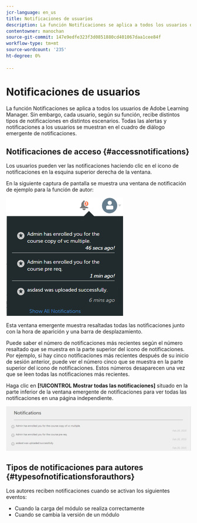 ```yaml
---
jcr-language: en_us
title: Notificaciones de usuarios
description: La función Notificaciones se aplica a todos los usuarios de Adobe Learning Manager. Sin embargo, cada usuario, según su función, recibe distintos tipos de notificaciones en distintos escenarios. Todas las alertas y notificaciones a los usuarios se muestran en el cuadro de diálogo emergente de notificaciones.
contentowner: manochan
source-git-commit: 147e9edfe323f3d0851880cd401067daa1cee84f
workflow-type: tm+mt
source-wordcount: '235'
ht-degree: 0%

---
```




# Notificaciones de usuarios

La función Notificaciones se aplica a todos los usuarios de Adobe Learning Manager. Sin embargo, cada usuario, según su función, recibe distintos tipos de notificaciones en distintos escenarios. Todas las alertas y notificaciones a los usuarios se muestran en el cuadro de diálogo emergente de notificaciones.

## Notificaciones de acceso {#accessnotifications}

Los usuarios pueden ver las notificaciones haciendo clic en el icono de notificaciones en la esquina superior derecha de la ventana.

En la siguiente captura de pantalla se muestra una ventana de notificación de ejemplo para la función de autor:

![](assets/author-notifications.png)

Esta ventana emergente muestra resaltadas todas las notificaciones junto con la hora de aparición y una barra de desplazamiento.

Puede saber el número de notificaciones más recientes según el número resaltado que se muestra en la parte superior del icono de notificaciones. Por ejemplo, si hay cinco notificaciones más recientes después de su inicio de sesión anterior, puede ver el número cinco que se muestra en la parte superior del icono de notificaciones. Estos números desaparecen una vez que se leen todas las notificaciones más recientes.

Haga clic en **[!UICONTROL Mostrar todas las notificaciones]** situado en la parte inferior de la ventana emergente de notificaciones para ver todas las notificaciones en una página independiente.

![](assets/author-notifications-page.png)

## Tipos de notificaciones para autores {#typesofnotificationsforauthors}

Los autores reciben notificaciones cuando se activan los siguientes eventos:

* Cuando la carga del módulo se realiza correctamente
* Cuando se cambia la versión de un módulo
